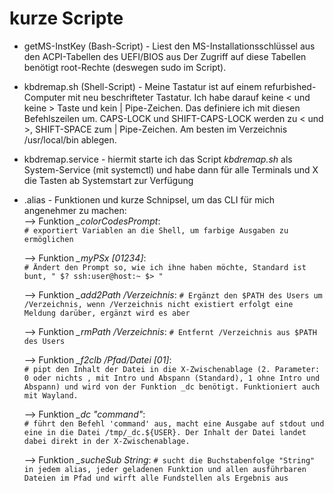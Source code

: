 # kurze Scripte

- getMS-InstKey (Bash-Script) - Liest den MS-Installationsschlüssel aus den ACPI-Tabellen des UEFI/BIOS aus
Der Zugriff auf diese Tabellen benötigt root-Rechte (deswegen sudo im Script).

- kbdremap.sh (Shell-Script) - Meine Tastatur ist auf einem refurbished-Computer mit neu beschrifteter Tastatur. 
Ich habe darauf keine < und keine > Taste und kein | Pipe-Zeichen. Das definiere ich mit diesen Befehlszeilen um. 
CAPS-LOCK und SHIFT-CAPS-LOCK werden zu < und >, SHIFT-SPACE zum | Pipe-Zeichen. 
Am besten im Verzeichnis /usr/local/bin ablegen.

- kbdremap.service - hiermit starte ich das Script _kbdremap.sh_ als System-Service (mit systemctl) und 
habe dann für alle Terminals und X die Tasten ab Systemstart zur Verfügung

- .alias - Funktionen und kurze Schnipsel, um das CLI für mich angenehmer zu machen:  
  --> Funktion *_colorCodesPrompt*:    
    `# exportiert Variablen an die Shell, um farbige Ausgaben zu ermöglichen`  
    
  --> Funktion *_myPSx [01234]*:  
    `# Ändert den Prompt so, wie ich ihne haben möchte, Standard ist bunt, " $? ssh:user@host:~ $> "`  
  
  --> Funktion *_add2Path /Verzeichnis*:
    `# Ergänzt den $PATH des Users um /Verzeichnis, wenn /Verzeichnis nicht existiert erfolgt eine Meldung darüber, ergänzt wird es aber`  
    
  --> Funktion *_rmPath /Verzeichnis*:
    `# Entfernt /Verzeichnis aus $PATH des Users`  
    
  --> Funktion *_f2clb /Pfad/Datei [01]*:  
    `# pipt den Inhalt der Datei in die X-Zwischenablage (2. Parameter: 0 oder nichts , mit Intro und Abspann (Standard), 1 ohne Intro und Abspann) und wird von der Funktion _dc benötigt. Funktioniert auch mit Wayland.`
    
  --> Funktion *_dc "command"*:  
    `# führt den Befehl 'command' aus, macht eine Ausgabe auf stdout und eine in die Datei /tmp/_dc.${USER}. Der Inhalt der Datei landet dabei direkt in der X-Zwischenablage.`  
    
  --> Funktion *_sucheSub String*:
    `# sucht die Buchstabenfolge "String" in jedem alias, jeder geladenen Funktion und allen ausführbaren Dateien im Pfad und wirft alle Fundstellen als Ergebnis aus`  
       
       
